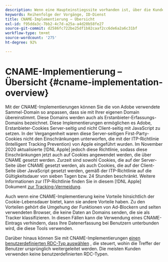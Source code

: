 ```yaml
---
description: Wenn eine Haupteinstiegssite vorhanden ist, über die Kunden vor dem Besuch weiterer Domänen identifiziert werden können, besteht die Möglichkeit, per CNAME das domänenübergreifende Tracking für Browser zu aktivieren, die keine Drittanbieter-Cookies akzeptieren (z. B. Safari).
keywords: Reihenfolge der Vorgänge, ID-Dienst
title: CNAME-Implementierung – Übersicht
exl-id: f95dda3c-7bb2-4c7d-a25a-a4d20b58fe27
source-git-commit: d2586fc722be25df1b82caaf2cc6de6a2a6c31bf
workflow-type: tm+mt
source-wordcount: '275'
ht-degree: 92%

---
```


# CNAME-Implementierung – Übersicht {#cname-implementation-overview}

Mit der CNAME-Implementierungen können Sie die von Adobe verwendete Sammel-Domain so anpassen, dass sie mit Ihrer eigenen Domain übereinstimmt. Diese Domains werden auch als Erstanbieter-Erfassungs-Domains bezeichnet. Diese Implementierungen ermöglichen es Adobe, Erstanbieter-Cookies Server-seitig und nicht Client-seitig mit JavaScript zu setzen. In der Vergangenheit waren diese Server-seitigen First-Party-Cookies nicht den Einschränkungen unterworfen, die mit der ITP-Richtlinie (Intelligent Tracking Prevention) von Apple eingeführt wurden. Im November 2020 aktualisierte [!DNL Apple] jedoch diese Richtlinie, sodass diese Einschränkungen jetzt auch auf Cookies angewendet werden, die über CNAME gesetzt werden. Zurzeit sind sowohl Cookies, die auf der Server-Seite über CNAME gesetzt werden, als auch Cookies, die auf der Client-Seite über JavaScript gesetzt werden, gemäß der ITP-Richtlinie auf die Gültigkeitsdauer von sieben Tagen bzw. 24 Stunden beschränkt. Weitere Informationen zur ITP-Richtlinie finden Sie in diesem [!DNL Apple] Dokument [zur Tracking-Vermeidung](https://webkit.org/tracking-prevention/#intelligent-tracking-prevention-itp).

Auch wenn eine CNAME-Implementierung keine Vorteile hinsichtlich der Cookie-Lebensdauer bietet, kann sie andere Vorteile haben. Zu den Vorteilen gehört die Umgehung der Funktionen von Ad-Blockern und selten verwendeten Browser, die keine Daten an Domains senden, die sie als Tracker klassifizieren. In diesen Fällen kann die Verwendung eines CNAME-Eintrags verhindern, dass Ihre Datenerfassung bei Benutzern unterbunden wird, die diese Tools verwenden.

Darüber hinaus können Sie mit CNAME-Implementierungen [einen benutzerdefinierten RDC-Typ auswählen](https://experienceleague.adobe.com/docs/analytics/technotes/rdc/regional-data-collection.html?lang=de) , die steuert, wohin die Treffer der Benutzer ursprünglich weitergeleitet werden. Die meisten Kunden verwenden keine benutzerdefinierten RDC-Typen.
